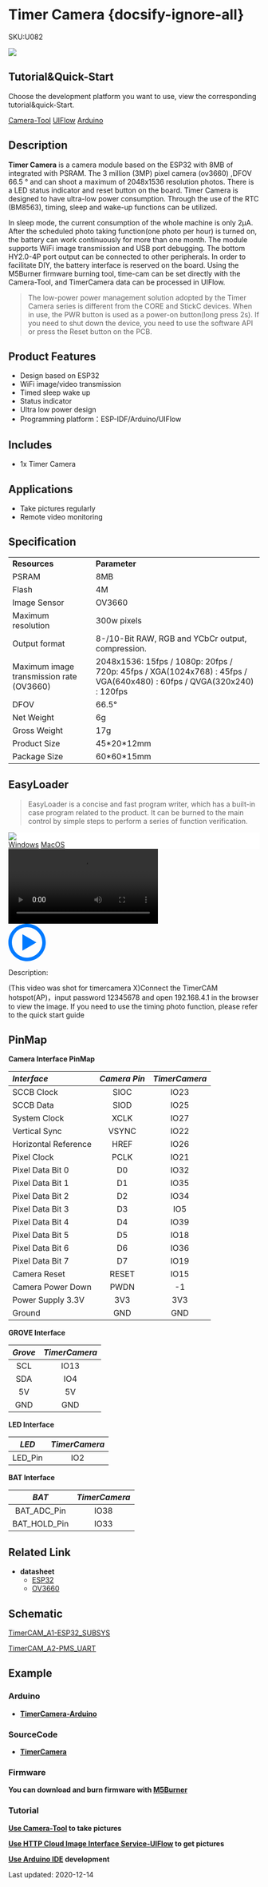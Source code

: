 # Timer Camera {docsify-ignore-all}

<el-tag effect="plain">SKU:U082</el-tag>

<div class="product_pic"><img src="assets/img/product_pics/unit/timercamera/timercamera.webp"></div>

## Tutorial&Quick-Start

Choose the development platform you want to use, view the corresponding tutorial&quick-Start.

<a href="/#/en/quick_start/timer_cam/quick_start_cameratool"><el-tag effect="plain">Camera-Tool</el-tag></a>
<a href="/#/en/quick_start/timer_cam/quick_start_uiflow"><el-tag effect="plain">UIFlow</el-tag></a>
<a href="/#/en/quick_start/timer_cam/quick_start_arduino"><el-tag effect="plain">Arduino</el-tag></a>

## Description

**Timer Camera** is a camera module based on the ESP32 with 8MB of integrated with PSRAM. The 3 million (3MP) pixel camera (ov3660) ,DFOV 66.5 ° and can shoot a maximum of 2048x1536 resolution photos. There is a LED status indicator and reset button on the board. Timer Camera is designed to have ultra-low power consumption. Through the use of the RTC (BM8563), timing, sleep and wake-up functions can be utilized.

In sleep mode, the current consumption of the whole machine is only 2μA. After the scheduled photo taking function(one photo per hour) is turned on, the battery can work continuously for more than one month. The module supports WiFi image transmission and USB port debugging. The bottom HY2.0-4P port output can be connected to other peripherals. In order to facilitate DIY, the battery interface is reserved on the board. Using the M5Burner firmware burning tool, time-cam can be set directly with the Camera-Tool, and TimerCamera data can be processed in UIFlow.

>The low-power power management solution adopted by the Timer Camera series is different from the CORE and StickC devices. When in use, the PWR button is used as a power-on button(long press 2s). If you need to shut down the device, you need to use the software API or press the Reset button on the PCB.

## Product Features

- Design based on ESP32
- WiFi image/video transmission
- Timed sleep wake up
- Status indicator
- Ultra low power design
- Programming platform：ESP-IDF/Arduino/UIFlow

## Includes

- 1x Timer Camera

## Applications

- Take pictures regularly
- Remote video monitoring

## Specification

<table>
   <tr style="font-weight:bold">
      <td>Resources</td>
      <td>Parameter</td>
   </tr>
   <tr>
      <td>PSRAM</td>
      <td>8MB</td>
   </tr>
   <tr>
      <td>Flash</td>
      <td>4M</td>
   </tr>
   <tr>
      <td>Image Sensor</td>
      <td>OV3660</td>
   </tr>
   <tr>
      <td>Maximum resolution</td>
      <td>300w pixels</td>
   </tr>
   <tr>
      <td>Output format</td>
      <td>8-/10-Bit RAW, RGB and YCbCr output, compression.</td>
   </tr>
   <tr>
      <td>Maximum image transmission rate (OV3660)</td>
      <td>
         2048x1536: 15fps /
         1080p: 20fps /
         720p: 45fps	 /
         XGA(1024x768) : 45fps /
         VGA(640x480) : 60fps /
         QVGA(320x240) : 120fps
      </td>
   </tr>
   <tr>
      <td>DFOV</td>
      <td>66.5°</td>
   </tr>
   <tr>
      <td>Net Weight</td>
      <td>6g</td>
   </tr>
   <tr>
      <td>Gross Weight</td>
      <td>17g</td>
   </tr>
   <tr>
      <td>Product Size</td>
      <td>45*20*12mm</td>
   </tr>
   <tr>
      <td>Package Size</td>
      <td>60*60*15mm</td>
   </tr>
</table>

## EasyLoader

>EasyLoader is a concise and fast program writer, which has a built-in case program related to the product. It can be burned to the main control by simple steps to perform a series of function verification. 

<div class="easyloader-box">
    <div style="background-color:white;">
        <div><img src="https://m5stack.oss-cn-shenzhen.aliyuncs.com/image/easyloader_intro.webp"></div>
        <div class="easyloader-btn">
            <a href="https://m5stack.oss-cn-shenzhen.aliyuncs.com/EasyLoader/Windows/TIMECAM/EasyLoader_TimerCamera_AP.exe">Windows</a>
            <a href="https://m5stack.oss-cn-shenzhen.aliyuncs.com/EasyLoader/MacOS/TIMECAM/EasyLoader_TimerCamera_AP.dmg">MacOS</a>
            <!-- <a>Linux</a>
            <a>MacOS</a> -->
        </div>
    </div>
    <div>
        <video id="example_video" controls>
            <source src="https://m5stack.oss-cn-shenzhen.aliyuncs.com/video/Product_example_video/Unit/timer_cameraX.mp4" type="video/mp4">
        </video>
        <div class="easyloader-mask">
        <a>
            <svg id="play-btn" t="1583228776634" class="icon" viewBox="0 0 1024 1024" version="1.1" xmlns="http://www.w3.org/2000/svg" p-id="4152" width="75" height="75"><path d="M512 0C229.216 0 0 229.216 0 512s229.216 512 512 512 512-229.216 512-512S794.784 0 512 0z m0 928C282.24 928 96 741.76 96 512S282.24 96 512 96s416 186.24 416 416-186.24 416-416 416zM384 288l384 224-384 224z" p-id="4153" fill="#007aff"></path></svg></a>
            <p>Description:</p>
            <p>(This video was shot for timercamera X)Connect the TimerCAM hotspot(AP)，input password 12345678 and open 192.168.4.1 in the browser to view the image. If you need to use the timing photo function, please refer to the quick start guide</p>
        </div>
    </div>
</div>

## PinMap

**Camera Interface PinMap**

| *Interface*             | *Camera Pin*| *TimerCamera*  |
| :-------------------  | :--------:| :------:  |
| SCCB Clock            | SIOC     |IO23        |
| SCCB Data             | SIOD     |IO25       |
| System Clock          | XCLK     |IO27       |
| Vertical Sync         | VSYNC    |IO22       |
| Horizontal Reference  | HREF     |IO26       |
| Pixel Clock           | PCLK     |IO21       |
| Pixel Data Bit 0      | D0       |IO32       |
| Pixel Data Bit 1      | D1       |IO35       |
| Pixel Data Bit 2      | D2       |IO34       |
| Pixel Data Bit 3      | D3       |IO5        |
| Pixel Data Bit 4      | D4       |IO39       |
| Pixel Data Bit 5      | D5       |IO18       |
| Pixel Data Bit 6      | D6       |IO36       |
| Pixel Data Bit 7      | D7       |IO19       |
| Camera Reset          | RESET    |IO15       |
| Camera Power Down     | PWDN     |-1         |
| Power Supply 3.3V     | 3V3      | 3V3       |
| Ground                | GND      | GND       |

**GROVE Interface**

| *Grove*         | *TimerCamera*  |
| :-----------: | :------:  |
| SCL           | IO13      |
| SDA           | IO4       |
| 5V            | 5V        |
| GND           | GND       |

**LED Interface**

| *LED*         | *TimerCamera*  |
| :-----------:| :------:  |
| LED_Pin      | IO2     |

**BAT Interface**

| *BAT*         | *TimerCamera*  |
| :-----------:| :------:  | 
| BAT_ADC_Pin     | IO38     | 
| BAT_HOLD_Pin     | IO33     | 

## Related Link

- **datasheet**
   - [ESP32](https://m5stack.oss-cn-shenzhen.aliyuncs.com/resource/docs/datasheet/core/esp32_datasheet_cn.pdf)
   - [OV3660](https://m5stack.oss-cn-shenzhen.aliyuncs.com/resource/docs/datasheet/unit/OV3660_CSP3_DS_1.3_sida.pdf)

## Schematic

[TimerCAM_A1-ESP32_SUBSYS](https://m5stack.oss-cn-shenzhen.aliyuncs.com/resource/docs/schematic/TimerCAM/TimerCAM_A1-ESP32_SUBSYS.pdf)

[TimerCAM_A2-PMS_UART](https://m5stack.oss-cn-shenzhen.aliyuncs.com/resource/docs/schematic/TimerCAM/TimerCAM_A2-PMS_UART.pdf)

## Example

### Arduino

- **[TimerCamera-Arduino](https://github.com/m5stack/TimerCam-arduino)**

### SourceCode

- **[TimerCamera](https://github.com/m5stack/TimerCam-idf)**

### Firmware

**You can download and burn firmware with [M5Burner](https://m5stack.com/pages/download)**

### Tutorial

**[Use Camera-Tool](en/quick_start/timer_cam/quick_start_cameratool) to take pictures**

**[Use HTTP Cloud Image Interface Service-UIFlow](en/quick_start/timer_cam/quick_start_uiflow) to get pictures**

**[Use Arduino IDE](en/quick_start/timer_cam/quick_start_arduino) development**

<el-divider content-position="right">Last updated: 2020-12-14</el-divider>

<script>

   var purchase_link = 'https://m5stack.com/collections/m5stack-new-arrival/products/esp32-psram-timer-camera-ov3660';

   var quickstart_link = 'https://docs.m5stack.com/#/en/quick_start/timer_cam/quick_start_list';

   anchor_search(purchase_link,quickstart_link);
   scrollFunc();

</script>
